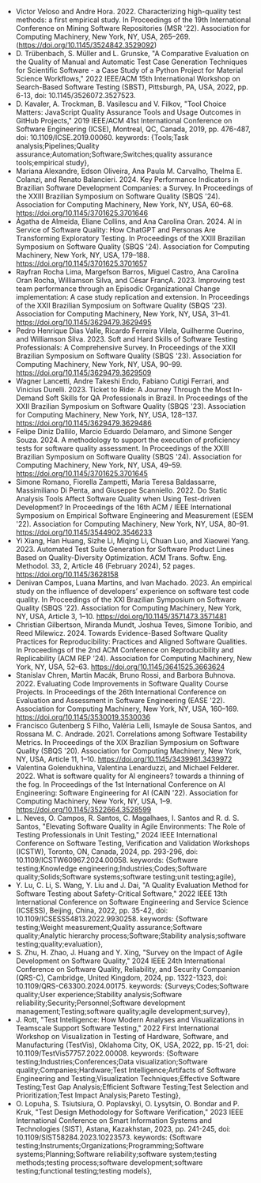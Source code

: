 * Victor Veloso and Andre Hora. 2022. Characterizing high-quality test methods: a first empirical study. In Proceedings of the 19th International Conference on Mining Software Repositories (MSR '22). Association for Computing Machinery, New York, NY, USA, 265–269. (https://doi.org/10.1145/3524842.3529092)
* D. Trübenbach, S. Müller and L. Grunske, "A Comparative Evaluation on the Quality of Manual and Automatic Test Case Generation Techniques for Scientific Software - a Case Study of a Python Project for Material Science Workflows," 2022 IEEE/ACM 15th International Workshop on Search-Based Software Testing (SBST), Pittsburgh, PA, USA, 2022, pp. 6-13, doi: 10.1145/3526072.3527523.
* D. Kavaler, A. Trockman, B. Vasilescu and V. Filkov, "Tool Choice Matters: JavaScript Quality Assurance Tools and Usage Outcomes in GitHub Projects," 2019 IEEE/ACM 41st International Conference on Software Engineering (ICSE), Montreal, QC, Canada, 2019, pp. 476-487, doi: 10.1109/ICSE.2019.00060. keywords: {Tools;Task analysis;Pipelines;Quality assurance;Automation;Software;Switches;quality assurance tools;empirical study},
* Mariana Alexandre, Edson Oliveira, Ana Paula M. Carvalho, Thelma E. Colanzi, and Renato Balancieri. 2024. Key Performance Indicators in Brazilian Software Development Companies: a Survey. In Proceedings of the XXIII Brazilian Symposium on Software Quality (SBQS '24). Association for Computing Machinery, New York, NY, USA, 60–68. https://doi.org/10.1145/3701625.3701646
* Ágatha de Almeida, Eliane Collins, and Ana Carolina Oran. 2024. AI in Service of Software Quality: How ChatGPT and Personas Are Transforming Exploratory Testing. In Proceedings of the XXIII Brazilian Symposium on Software Quality (SBQS '24). Association for Computing Machinery, New York, NY, USA, 179–188. https://doi.org/10.1145/3701625.3701657
* Rayfran Rocha Lima, Margefson Barros, Miguel Castro, Ana Carolina Oran Rocha, Williamson Silva, and César FrançA. 2023. Improving test team performance through an Episodic Organizational Change implementation: A case study replication and extension. In Proceedings of the XXII Brazilian Symposium on Software Quality (SBQS '23). Association for Computing Machinery, New York, NY, USA, 31–41. https://doi.org/10.1145/3629479.3629495
* Pedro Henrique Dias Valle, Ricardo Ferreira Vilela, Guilherme Guerino, and Williamson Silva. 2023. Soft and Hard Skills of Software Testing Professionals: A Comprehensive Survey. In Proceedings of the XXII Brazilian Symposium on Software Quality (SBQS '23). Association for Computing Machinery, New York, NY, USA, 90–99. https://doi.org/10.1145/3629479.3629509
* Wagner Lancetti, Andre Takeshi Endo, Fabiano Cutigi Ferrari, and Vinicius Durelli. 2023. Ticket to Ride: A Journey Through the Most In-Demand Soft Skills for QA Professionals in Brazil. In Proceedings of the XXII Brazilian Symposium on Software Quality (SBQS '23). Association for Computing Machinery, New York, NY, USA, 128–137. https://doi.org/10.1145/3629479.3629486
* Felipe Diniz Dallilo, Marcio Eduardo Delamaro, and Simone Senger Souza. 2024. A methodology to support the execution of proficiency tests for software quality assessment. In Proceedings of the XXIII Brazilian Symposium on Software Quality (SBQS '24). Association for Computing Machinery, New York, NY, USA, 49–59. https://doi.org/10.1145/3701625.3701645
* Simone Romano, Fiorella Zampetti, Maria Teresa Baldassarre, Massimiliano Di Penta, and Giuseppe Scanniello. 2022. Do Static Analysis Tools Affect Software Quality when Using Test-driven Development? In Proceedings of the 16th ACM / IEEE International Symposium on Empirical Software Engineering and Measurement (ESEM '22). Association for Computing Machinery, New York, NY, USA, 80–91. https://doi.org/10.1145/3544902.3546233
* Yi Xiang, Han Huang, Sizhe Li, Miqing Li, Chuan Luo, and Xiaowei Yang. 2023. Automated Test Suite Generation for Software Product Lines Based on Quality-Diversity Optimization. ACM Trans. Softw. Eng. Methodol. 33, 2, Article 46 (February 2024), 52 pages. https://doi.org/10.1145/3628158
* Denivan Campos, Luana Martins, and Ivan Machado. 2023. An empirical study on the influence of developers’ experience on software test code quality. In Proceedings of the XXI Brazilian Symposium on Software Quality (SBQS '22). Association for Computing Machinery, New York, NY, USA, Article 3, 1–10. https://doi.org/10.1145/3571473.3571481
* Christian Gilbertson, Miranda Mundt, Joshua Teves, Simone Toribio, and Reed Milewicz. 2024. Towards Evidence-Based Software Quality Practices for Reproducibility: Practices and Aligned Software Qualities. In Proceedings of the 2nd ACM Conference on Reproducibility and Replicability (ACM REP '24). Association for Computing Machinery, New York, NY, USA, 52–63. https://doi.org/10.1145/3641525.3663624
* Stanislav Chren, Martin Macák, Bruno Rossi, and Barbora Buhnova. 2022. Evaluating Code Improvements in Software Quality Course Projects. In Proceedings of the 26th International Conference on Evaluation and Assessment in Software Engineering (EASE '22). Association for Computing Machinery, New York, NY, USA, 160–169. https://doi.org/10.1145/3530019.3530036
* Francisco Gutenberg S Filho, Valéria Lelli, Ismayle de Sousa Santos, and Rossana M. C. Andrade. 2021. Correlations among Software Testability Metrics. In Proceedings of the XIX Brazilian Symposium on Software Quality (SBQS '20). Association for Computing Machinery, New York, NY, USA, Article 11, 1–10. https://doi.org/10.1145/3439961.3439972
* Valentina Golendukhina, Valentina Lenarduzzi, and Michael Felderer. 2022. What is software quality for AI engineers? towards a thinning of the fog. In Proceedings of the 1st International Conference on AI Engineering: Software Engineering for AI (CAIN '22). Association for Computing Machinery, New York, NY, USA, 1–9. https://doi.org/10.1145/3522664.3528599
* L. Neves, O. Campos, R. Santos, C. Magalhaes, I. Santos and R. d. S. Santos, "Elevating Software Quality in Agile Environments: The Role of Testing Professionals in Unit Testing," 2024 IEEE International Conference on Software Testing, Verification and Validation Workshops (ICSTW), Toronto, ON, Canada, 2024, pp. 293-296, doi: 10.1109/ICSTW60967.2024.00058. keywords: {Software testing;Knowledge engineering;Industries;Codes;Software quality;Solids;Software systems;software testing;unit testing;agile},
* Y. Lu, C. Li, S. Wang, Y. Liu and J. Dai, "A Quality Evaluation Method for Software Testing about Safety-Critical Software," 2022 IEEE 13th International Conference on Software Engineering and Service Science (ICSESS), Beijing, China, 2022, pp. 35-42, doi: 10.1109/ICSESS54813.2022.9930258. keywords: {Software testing;Weight measurement;Quality assurance;Software quality;Analytic hierarchy process;Software;Stability analysis;software testing;quality;evaluation},
* S. Zhu, H. Zhao, J. Huang and Y. Xing, "Survey on the Impact of Agile Development on Software Quality," 2024 IEEE 24th International Conference on Software Quality, Reliability, and Security Companion (QRS-C), Cambridge, United Kingdom, 2024, pp. 1322-1323, doi: 10.1109/QRS-C63300.2024.00175. keywords: {Surveys;Codes;Software quality;User experience;Stability analysis;Software reliability;Security;Personnel;Software development management;Testing;software quality;agile development;survey},
* J. Rott, "Test Intelligence: How Modern Analyses and Visualizations in Teamscale Support Software Testing," 2022 First International Workshop on Visualization in Testing of Hardware, Software, and Manufacturing (TestVis), Oklahoma City, OK, USA, 2022, pp. 15-21, doi: 10.1109/TestVis57757.2022.00008. keywords: {Software testing;Industries;Conferences;Data visualization;Software quality;Companies;Hardware;Test Intelligence;Artifacts of Software Engineering and Testing;Visualization Techniques;Effective Software Testing;Test Gap Analysis;Efficient Software Testing;Test Selection and Prioritization;Test Impact Analysis;Pareto Testing},
* O. Lopuha, S. Tsiutsiura, O. Poplavskyi, O. Lysytsin, O. Bondar and P. Kruk, "Test Design Methodology for Software Verification," 2023 IEEE International Conference on Smart Information Systems and Technologies (SIST), Astana, Kazakhstan, 2023, pp. 241-245, doi: 10.1109/SIST58284.2023.10223573. keywords: {Software testing;Instruments;Organizations;Programming;Software systems;Planning;Software reliability;software system;testing methods;testing process;software development;software testing;functional testing;testing models},













